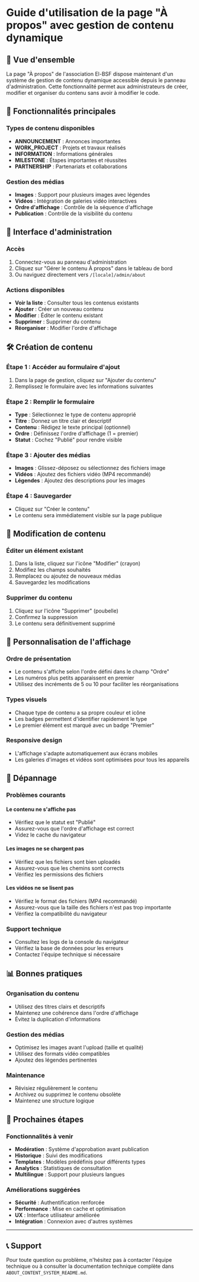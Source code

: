 # Guide d'utilisation de la page "À propos" avec gestion de contenu dynamique

## 🎯 Vue d'ensemble

La page "À propos" de l'association El-BSF dispose maintenant d'un système de gestion de contenu dynamique accessible depuis le panneau d'administration. Cette fonctionnalité permet aux administrateurs de créer, modifier et organiser du contenu sans avoir à modifier le code.

## 🚀 Fonctionnalités principales

### Types de contenu disponibles
- **ANNOUNCEMENT** : Annonces importantes
- **WORK_PROJECT** : Projets et travaux réalisés
- **INFORMATION** : Informations générales
- **MILESTONE** : Étapes importantes et réussites
- **PARTNERSHIP** : Partenariats et collaborations

### Gestion des médias
- **Images** : Support pour plusieurs images avec légendes
- **Vidéos** : Intégration de galeries vidéo interactives
- **Ordre d'affichage** : Contrôle de la séquence d'affichage
- **Publication** : Contrôle de la visibilité du contenu

## 📱 Interface d'administration

### Accès
1. Connectez-vous au panneau d'administration
2. Cliquez sur "Gérer le contenu À propos" dans le tableau de bord
3. Ou naviguez directement vers `/[locale]/admin/about`

### Actions disponibles
- **Voir la liste** : Consulter tous les contenus existants
- **Ajouter** : Créer un nouveau contenu
- **Modifier** : Éditer le contenu existant
- **Supprimer** : Supprimer du contenu
- **Réorganiser** : Modifier l'ordre d'affichage

## 🛠️ Création de contenu

### Étape 1 : Accéder au formulaire d'ajout
1. Dans la page de gestion, cliquez sur "Ajouter du contenu"
2. Remplissez le formulaire avec les informations suivantes

### Étape 2 : Remplir le formulaire
- **Type** : Sélectionnez le type de contenu approprié
- **Titre** : Donnez un titre clair et descriptif
- **Contenu** : Rédigez le texte principal (optionnel)
- **Ordre** : Définissez l'ordre d'affichage (1 = premier)
- **Statut** : Cochez "Publié" pour rendre visible

### Étape 3 : Ajouter des médias
- **Images** : Glissez-déposez ou sélectionnez des fichiers image
- **Vidéos** : Ajoutez des fichiers vidéo (MP4 recommandé)
- **Légendes** : Ajoutez des descriptions pour les images

### Étape 4 : Sauvegarder
- Cliquez sur "Créer le contenu"
- Le contenu sera immédiatement visible sur la page publique

## 📝 Modification de contenu

### Éditer un élément existant
1. Dans la liste, cliquez sur l'icône "Modifier" (crayon)
2. Modifiez les champs souhaités
3. Remplacez ou ajoutez de nouveaux médias
4. Sauvegardez les modifications

### Supprimer du contenu
1. Cliquez sur l'icône "Supprimer" (poubelle)
2. Confirmez la suppression
3. Le contenu sera définitivement supprimé

## 🎨 Personnalisation de l'affichage

### Ordre de présentation
- Le contenu s'affiche selon l'ordre défini dans le champ "Ordre"
- Les numéros plus petits apparaissent en premier
- Utilisez des incréments de 5 ou 10 pour faciliter les réorganisations

### Types visuels
- Chaque type de contenu a sa propre couleur et icône
- Les badges permettent d'identifier rapidement le type
- Le premier élément est marqué avec un badge "Premier"

### Responsive design
- L'affichage s'adapte automatiquement aux écrans mobiles
- Les galeries d'images et vidéos sont optimisées pour tous les appareils

## 🔧 Dépannage

### Problèmes courants

#### Le contenu ne s'affiche pas
- Vérifiez que le statut est "Publié"
- Assurez-vous que l'ordre d'affichage est correct
- Videz le cache du navigateur

#### Les images ne se chargent pas
- Vérifiez que les fichiers sont bien uploadés
- Assurez-vous que les chemins sont corrects
- Vérifiez les permissions des fichiers

#### Les vidéos ne se lisent pas
- Vérifiez le format des fichiers (MP4 recommandé)
- Assurez-vous que la taille des fichiers n'est pas trop importante
- Vérifiez la compatibilité du navigateur

### Support technique
- Consultez les logs de la console du navigateur
- Vérifiez la base de données pour les erreurs
- Contactez l'équipe technique si nécessaire

## 📊 Bonnes pratiques

### Organisation du contenu
- Utilisez des titres clairs et descriptifs
- Maintenez une cohérence dans l'ordre d'affichage
- Évitez la duplication d'informations

### Gestion des médias
- Optimisez les images avant l'upload (taille et qualité)
- Utilisez des formats vidéo compatibles
- Ajoutez des légendes pertinentes

### Maintenance
- Révisiez régulièrement le contenu
- Archivez ou supprimez le contenu obsolète
- Maintenez une structure logique

## 🚀 Prochaines étapes

### Fonctionnalités à venir
- **Modération** : Système d'approbation avant publication
- **Historique** : Suivi des modifications
- **Templates** : Modèles prédéfinis pour différents types
- **Analytics** : Statistiques de consultation
- **Multilingue** : Support pour plusieurs langues

### Améliorations suggérées
- **Sécurité** : Authentification renforcée
- **Performance** : Mise en cache et optimisation
- **UX** : Interface utilisateur améliorée
- **Intégration** : Connexion avec d'autres systèmes

---

## 📞 Support

Pour toute question ou problème, n'hésitez pas à contacter l'équipe technique ou à consulter la documentation technique complète dans `ABOUT_CONTENT_SYSTEM_README.md`.





